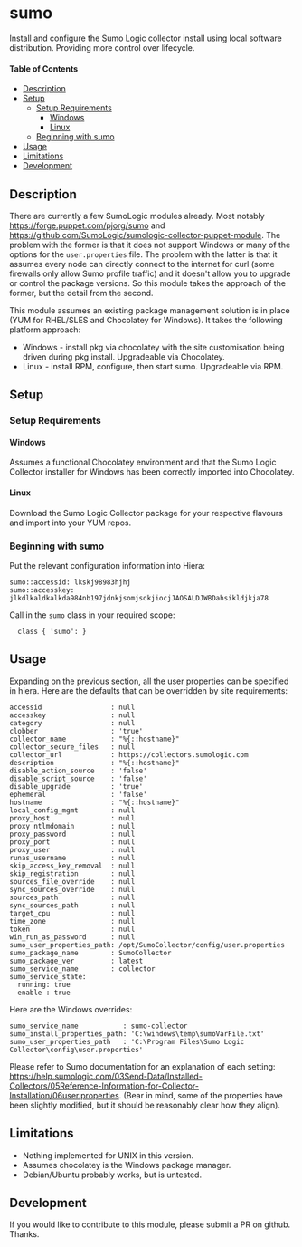 # sumo

Install and configure the Sumo Logic collector install using local software distribution. Providing more control over lifecycle.

#### Table of Contents

<!-- vim-markdown-toc GFM -->

* [Description](#description)
* [Setup](#setup)
  * [Setup Requirements](#setup-requirements)
    * [Windows](#windows)
    * [Linux](#linux)
  * [Beginning with sumo](#beginning-with-sumo)
* [Usage](#usage)
* [Limitations](#limitations)
* [Development](#development)

<!-- vim-markdown-toc -->


## Description

There are currently a few SumoLogic modules already.  Most notably https://forge.puppet.com/pjorg/sumo and 
https://github.com/SumoLogic/sumologic-collector-puppet-module.  The problem with the former is that it does not
support Windows or many of the options for the `user.properties` file.  The problem with the latter is that it assumes every
node can directly connect to the internet for curl (some firewalls only allow Sumo profile traffic) and it doesn't allow you to
upgrade or control the package versions.  So this module takes the approach of the former, but the detail from the second.

This module assumes an existing package management solution is in place (YUM for RHEL/SLES and Chocolatey for Windows). 
It takes the following platform approach:

* Windows - install pkg via chocolatey with the site customisation being driven during pkg install. Upgradeable via Chocolatey.
* Linux - install RPM, configure, then start sumo.  Upgradeable via RPM.
<!--* UNIX (TODO) - install from tar, configure, then start sumo.  Not readily upgradeable.-->


## Setup

### Setup Requirements

#### Windows

Assumes a functional Chocolatey environment and that the Sumo Logic Collector installer for Windows has been correctly imported into Chocolatey.

#### Linux

Download the Sumo Logic Collector package for your respective flavours and import into your YUM repos.

### Beginning with sumo

Put the relevant configuration information into Hiera:

```
sumo::accessid: lkskj98983hjhj
sumo::accesskey: jlkdlkaldkalkda984nb197jdnkjsomjsdkjiocjJAOSALDJWBDahsikldjkja78
```

Call in the `sumo` class in your required scope:

```
  class { 'sumo': }
```

## Usage

Expanding on the previous section, all the user properties can be specified in hiera.  Here are the defaults that can be overridden by site
requirements:

```
accessid                 : null
accesskey                : null
category                 : null
clobber                  : 'true'
collector_name           : "%{::hostname}"
collector_secure_files   : null
collector_url            : https://collectors.sumologic.com
description              : "%{::hostname}"
disable_action_source    : 'false'
disable_script_source    : 'false'
disable_upgrade          : 'true'
ephemeral                : 'false'
hostname                 : "%{::hostname}"
local_config_mgmt        : null
proxy_host               : null
proxy_ntlmdomain         : null
proxy_password           : null
proxy_port               : null
proxy_user               : null
runas_username           : null
skip_access_key_removal  : null
skip_registration        : null
sources_file_override    : null
sync_sources_override    : null
sources_path             : null
sync_sources_path        : null
target_cpu               : null
time_zone                : null
token                    : null
win_run_as_password      : null
sumo_user_properties_path: /opt/SumoCollector/config/user.properties
sumo_package_name        : SumoCollector
sumo_package_ver         : latest
sumo_service_name        : collector
sumo_service_state: 
  running: true
  enable : true
```

Here are the Windows overrides:

```
sumo_service_name           : sumo-collector
sumo_install_properties_path: 'C:\windows\temp\sumoVarFile.txt'
sumo_user_properties_path   : 'C:\Program Files\Sumo Logic Collector\config\user.properties'
```

Please refer to Sumo documentation for an explanation of each setting: https://help.sumologic.com/03Send-Data/Installed-Collectors/05Reference-Information-for-Collector-Installation/06user.properties. (Bear in mind, some of the properties have been slightly modified, but it should be reasonably clear how they align).

## Limitations

* Nothing implemented for UNIX in this version.
* Assumes chocolatey is the Windows package manager.
* Debian/Ubuntu probably works, but is untested.

## Development

If you would like to contribute to this module, please submit a PR on github.  Thanks.


